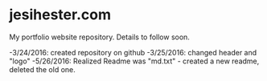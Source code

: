 # jesihester.com
My portfolio website repository. 
Details to follow soon.


 -3/24/2016: created repository on github
 -3/25/2016: changed header and "logo"
 -5/26/2016: Realized Readme was "md.txt" - created a new readme, deleted the old one.
